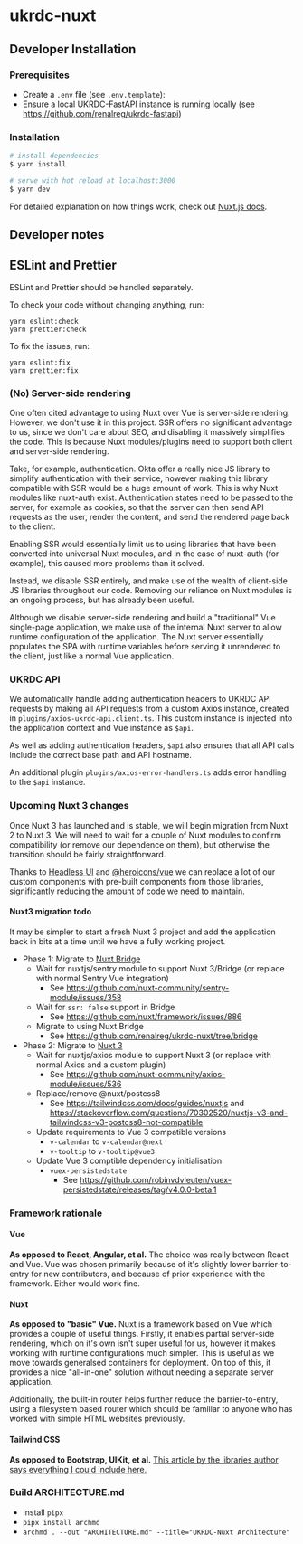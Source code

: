# ukrdc-nuxt

## Developer Installation

### Prerequisites

- Create a `.env` file (see `.env.template`):
- Ensure a local UKRDC-FastAPI instance is running locally (see <https://github.com/renalreg/ukrdc-fastapi>)

### Installation

```bash
# install dependencies
$ yarn install

# serve with hot reload at localhost:3000
$ yarn dev
```

For detailed explanation on how things work, check out [Nuxt.js docs](https://nuxtjs.org).

## Developer notes

## ESLint and Prettier

ESLint and Prettier should be handled separately.

To check your code without changing anything, run:

```
yarn eslint:check
yarn prettier:check
```

To fix the issues, run:

```
yarn eslint:fix
yarn prettier:fix
```

### (No) Server-side rendering

One often cited advantage to using Nuxt over Vue is server-side rendering. However, we don't use it in this project.
SSR offers no significant advantage to us, since we don't care about SEO, and disabling it massively simplifies the code.
This is because Nuxt modules/plugins need to support both client and server-side rendering.

Take, for example, authentication. Okta offer a really nice JS library to simplify authentication with their service, however making this library compatible with SSR would be a huge amount of work. This is why Nuxt modules like nuxt-auth exist. Authentication states need to be passed to the server, for example as cookies, so that the server can then send API requests as the user, render the content, and send the rendered page back to the client.

Enabling SSR would essentially limit us to using libraries that have been converted into universal Nuxt modules, and in the case of nuxt-auth (for example), this caused more problems than it solved.

Instead, we disable SSR entirely, and make use of the wealth of client-side JS libraries throughout our code.
Removing our reliance on Nuxt modules is an ongoing process, but has already been useful.

Although we disable server-side rendering and build a "traditional" Vue single-page application, we make use of the internal Nuxt server to allow runtime configuration of the application. The Nuxt server essentially populates the SPA with runtime variables before serving it unrendered to the client, just like a normal Vue application.

### UKRDC API

We automatically handle adding authentication headers to UKRDC API requests by making all API requests from a custom Axios instance, created in `plugins/axios-ukrdc-api.client.ts`. This custom instance is injected into the application context and Vue instance as `$api`.

As well as adding authentication headers, `$api` also ensures that all API calls include the correct base path and API hostname.

An additional plugin `plugins/axios-error-handlers.ts` adds error handling to the `$api` instance.

### Upcoming Nuxt 3 changes

Once Nuxt 3 has launched and is stable, we will begin migration from Nuxt 2 to Nuxt 3. We will need to wait for a couple of Nuxt modules to confirm compatibility (or remove our dependence on them), but otherwise the transition should be fairly straightforward.

Thanks to [Headless UI](https://headlessui.dev/) and [@heroicons/vue](https://www.npmjs.com/package/@heroicons/vue) we can replace a lot of our custom components with pre-built components from those libraries, significantly reducing the amount of code we need to maintain.

#### Nuxt3 migration todo

It may be simpler to start a fresh Nuxt 3 project and add the application back in bits at a time until we have a fully working project.

- Phase 1: Migrate to [Nuxt Bridge](https://v3.nuxtjs.org/getting-started/bridge/)
  - Wait for nuxtjs/sentry module to support Nuxt 3/Bridge (or replace with normal Sentry Vue integration)
    - See https://github.com/nuxt-community/sentry-module/issues/358
  - Wait for `ssr: false` support in Bridge
    - See https://github.com/nuxt/framework/issues/886
  - Migrate to using Nuxt Bridge
    - See https://github.com/renalreg/ukrdc-nuxt/tree/bridge
- Phase 2: Migrate to [Nuxt 3](https://v3.nuxtjs.org/guide/getting-started/)
  - Wait for nuxtjs/axios module to support Nuxt 3 (or replace with normal Axios and a custom plugin)
    - See https://github.com/nuxt-community/axios-module/issues/536
  - Replace/remove @nuxt/postcss8
    - See https://tailwindcss.com/docs/guides/nuxtjs and https://stackoverflow.com/questions/70302520/nuxtjs-v3-and-tailwindcss-v3-postcss8-not-compatible
  - Update requirements to Vue 3 compatible versions
    - `v-calendar` to `v-calendar@next`
    - `v-tooltip` to `v-tooltip@vue3`
  - Update Vue 3 comptible dependency initialisation
    - `vuex-persistedstate`
      - See https://github.com/robinvdvleuten/vuex-persistedstate/releases/tag/v4.0.0-beta.1

### Framework rationale

#### Vue

**As opposed to React, Angular, et al.** The choice was really between React and Vue. Vue was chosen primarily because of it's slightly lower barrier-to-entry for new contributors, and because of prior experience with the framework. Either would work fine.

#### Nuxt

**As opposed to "basic" Vue.** Nuxt is a framework based on Vue which provides a couple of useful things. Firstly, it enables partial server-side rendering, which on it's own isn't super useful for us, however it makes working with runtime configurations much simpler. This is useful as we move towards generalsed containers for deployment. On top of this, it provides a nice "all-in-one" solution without needing a separate server application.

Additionally, the built-in router helps further reduce the barrier-to-entry, using a filesystem based router which should be familiar to anyone who has worked with simple HTML websites previously.

#### Tailwind CSS

**As opposed to Bootstrap, UIKit, et al.** [This article by the libraries author says everything I could include here.](https://adamwathan.me/css-utility-classes-and-separation-of-concerns/)

### Build ARCHITECTURE.md

- Install `pipx`
- `pipx install archmd`
- `archmd . --out "ARCHITECTURE.md" --title="UKRDC-Nuxt Architecture"`
